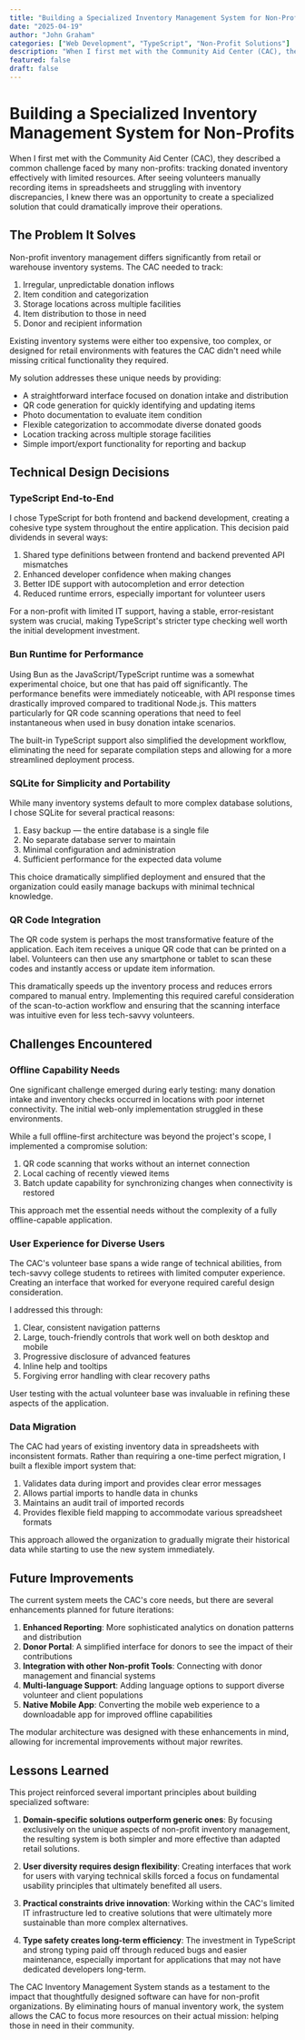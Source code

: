 ```yaml
---
title: "Building a Specialized Inventory Management System for Non-Profits"
date: "2025-04-19"
author: "John Graham"
categories: ["Web Development", "TypeScript", "Non-Profit Solutions"]
description: "When I first met with the Community Aid Center (CAC), they described a common challenge faced by many non-profits: tracking donated inventory effectively with limited resources. After seeing volunteers manually recording items in spreadsheets and struggling with inventory discrepancies, I knew there was an opportunity to create a specialized solution that could dramatically improve their operations."
featured: false
draft: false
---
```


# Building a Specialized Inventory Management System for Non-Profits

When I first met with the Community Aid Center (CAC), they described a common challenge faced by many non-profits: tracking donated inventory effectively with limited resources. After seeing volunteers manually recording items in spreadsheets and struggling with inventory discrepancies, I knew there was an opportunity to create a specialized solution that could dramatically improve their operations.

## The Problem It Solves

Non-profit inventory management differs significantly from retail or warehouse inventory systems. The CAC needed to track:

1. Irregular, unpredictable donation inflows
2. Item condition and categorization
3. Storage locations across multiple facilities
4. Item distribution to those in need
5. Donor and recipient information

Existing inventory systems were either too expensive, too complex, or designed for retail environments with features the CAC didn't need while missing critical functionality they required.

My solution addresses these unique needs by providing:

- A straightforward interface focused on donation intake and distribution
- QR code generation for quickly identifying and updating items
- Photo documentation to evaluate item condition
- Flexible categorization to accommodate diverse donated goods
- Location tracking across multiple storage facilities
- Simple import/export functionality for reporting and backup

## Technical Design Decisions

### TypeScript End-to-End

I chose TypeScript for both frontend and backend development, creating a cohesive type system throughout the entire application. This decision paid dividends in several ways:

1. Shared type definitions between frontend and backend prevented API mismatches
2. Enhanced developer confidence when making changes
3. Better IDE support with autocompletion and error detection
4. Reduced runtime errors, especially important for volunteer users

For a non-profit with limited IT support, having a stable, error-resistant system was crucial, making TypeScript's stricter type checking well worth the initial development investment.

### Bun Runtime for Performance

Using Bun as the JavaScript/TypeScript runtime was a somewhat experimental choice, but one that has paid off significantly. The performance benefits were immediately noticeable, with API response times drastically improved compared to traditional Node.js. This matters particularly for QR code scanning operations that need to feel instantaneous when used in busy donation intake scenarios.

The built-in TypeScript support also simplified the development workflow, eliminating the need for separate compilation steps and allowing for a more streamlined deployment process.

### SQLite for Simplicity and Portability

While many inventory systems default to more complex database solutions, I chose SQLite for several practical reasons:

1. Easy backup — the entire database is a single file
2. No separate database server to maintain
3. Minimal configuration and administration
4. Sufficient performance for the expected data volume

This choice dramatically simplified deployment and ensured that the organization could easily manage backups with minimal technical knowledge.

### QR Code Integration

The QR code system is perhaps the most transformative feature of the application. Each item receives a unique QR code that can be printed on a label. Volunteers can then use any smartphone or tablet to scan these codes and instantly access or update item information.

This dramatically speeds up the inventory process and reduces errors compared to manual entry. Implementing this required careful consideration of the scan-to-action workflow and ensuring that the scanning interface was intuitive even for less tech-savvy volunteers.

## Challenges Encountered

### Offline Capability Needs

One significant challenge emerged during early testing: many donation intake and inventory checks occurred in locations with poor internet connectivity. The initial web-only implementation struggled in these environments.

While a full offline-first architecture was beyond the project's scope, I implemented a compromise solution:

1. QR code scanning that works without an internet connection
2. Local caching of recently viewed items
3. Batch update capability for synchronizing changes when connectivity is restored

This approach met the essential needs without the complexity of a fully offline-capable application.

### User Experience for Diverse Users

The CAC's volunteer base spans a wide range of technical abilities, from tech-savvy college students to retirees with limited computer experience. Creating an interface that worked for everyone required careful design consideration.

I addressed this through:

1. Clear, consistent navigation patterns
2. Large, touch-friendly controls that work well on both desktop and mobile
3. Progressive disclosure of advanced features
4. Inline help and tooltips
5. Forgiving error handling with clear recovery paths

User testing with the actual volunteer base was invaluable in refining these aspects of the application.

### Data Migration

The CAC had years of existing inventory data in spreadsheets with inconsistent formats. Rather than requiring a one-time perfect migration, I built a flexible import system that:

1. Validates data during import and provides clear error messages
2. Allows partial imports to handle data in chunks
3. Maintains an audit trail of imported records
4. Provides flexible field mapping to accommodate various spreadsheet formats

This approach allowed the organization to gradually migrate their historical data while starting to use the new system immediately.

## Future Improvements

The current system meets the CAC's core needs, but there are several enhancements planned for future iterations:

1. **Enhanced Reporting**: More sophisticated analytics on donation patterns and distribution
2. **Donor Portal**: A simplified interface for donors to see the impact of their contributions
3. **Integration with other Non-profit Tools**: Connecting with donor management and financial systems
4. **Multi-language Support**: Adding language options to support diverse volunteer and client populations
5. **Native Mobile App**: Converting the mobile web experience to a downloadable app for improved offline capabilities

The modular architecture was designed with these enhancements in mind, allowing for incremental improvements without major rewrites.

## Lessons Learned

This project reinforced several important principles about building specialized software:

1. **Domain-specific solutions outperform generic ones**: By focusing exclusively on the unique aspects of non-profit inventory management, the resulting system is both simpler and more effective than adapted retail solutions.

2. **User diversity requires design flexibility**: Creating interfaces that work for users with varying technical skills forced a focus on fundamental usability principles that ultimately benefited all users.

3. **Practical constraints drive innovation**: Working within the CAC's limited IT infrastructure led to creative solutions that were ultimately more sustainable than more complex alternatives.

4. **Type safety creates long-term efficiency**: The investment in TypeScript and strong typing paid off through reduced bugs and easier maintenance, especially important for applications that may not have dedicated developers long-term.

The CAC Inventory Management System stands as a testament to the impact that thoughtfully designed software can have for non-profit organizations. By eliminating hours of manual inventory work, the system allows the CAC to focus more resources on their actual mission: helping those in need in their community.